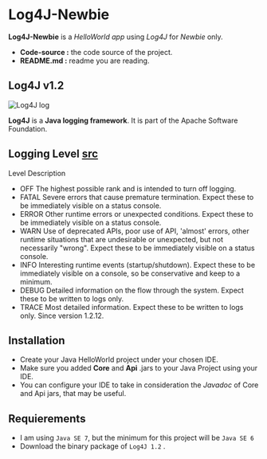 # Log4J-Newbie

**Log4J-Newbie** is a _HelloWorld app_ using _Log4J_ for _Newbie_ only. 

* **Code-source :** the code source of the project. 
* **README.md :** readme you are reading.

## Log4J v1.2


![Log4J log](http://logging.apache.org/log4j/2.x/images/logo.jpg)


**Log4J** is a **Java logging framework**. It is part of the Apache Software Foundation.

Logging Level [src](http://en.wikipedia.org/wiki/Log4j#Log_level)
-------------

Level  Description
- OFF	The highest possible rank and is intended to turn off logging.
- FATAL	Severe errors that cause premature termination. Expect these to be immediately visible on a status console. 
- ERROR	Other runtime errors or unexpected conditions. Expect these to be immediately visible on a status console.
- WARN	Use of deprecated APIs, poor use of API, 'almost' errors, other runtime situations that are undesirable or unexpected, but not necessarily "wrong". Expect these to be immediately visible on a status console.
- INFO	Interesting runtime events (startup/shutdown). Expect these to be immediately visible on a console, so be conservative and keep to a minimum.
- DEBUG	Detailed information on the flow through the system. Expect these to be written to logs only.
- TRACE	Most detailed information. Expect these to be written to logs only. Since version 1.2.12.

Installation
------------

- Create your Java  HelloWorld project under your chosen IDE.  
- Make sure you added **Core** and **Api** .jars to your Java Project using your IDE.
- You can configure your IDE to take in consideration the *Javadoc* of Core and Api jars, that may be useful.


Requierements
-------------

- I am using `Java SE 7`, but the minimum for this project will be `Java SE 6` 
- Download the binary package of `Log4J 1.2` .
